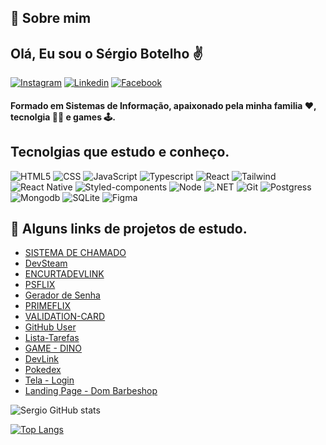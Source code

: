 ## 🚀 Sobre mim
## Olá, Eu sou o Sérgio Botelho ✌

[![Instagram](https://img.shields.io/badge/Instagram-E4405F?style=for-the-badge&logo=instagram&logoColor=white)](https://www.instagram.com/sergiorbotelho/)
[![Linkedin](https://img.shields.io/badge/LinkedIn-0077B5?style=for-the-badge&logo=linkedin&logoColor=white)](https://www.linkedin.com/in/sergio-botelhofilho/)
[![Facebook](https://img.shields.io/badge/Facebook-1877F2?style=for-the-badge&logo=facebook&logoColor=white)](https://www.facebook.com/sergio.roberto.77) 

#### Formado em Sistemas de Informação, apaixonado pela minha familia ❤, tecnolgia 👨‍💻 e games 🕹.

## Tecnolgias que estudo e conheço. 

![HTML5](https://img.shields.io/badge/HTML5-E34F26?style=for-the-badge&logo=html5&logoColor=white)
![CSS](https://img.shields.io/badge/CSS3-1572B6?style=for-the-badge&logo=css3&logoColor=white)
![JavaScript](https://img.shields.io/badge/JavaScript-F7DF1E?style=for-the-badge&logo=javascript&logoColor=black)
![Typescript](https://img.shields.io/badge/TypeScript-007ACC?style=for-the-badge&logo=typescript&logoColor=white)
![React](https://img.shields.io/badge/React-20232A?style=for-the-badge&logo=react&logoColor=61DAFB)
![Tailwind](https://img.shields.io/badge/Tailwind_CSS-38B2AC?style=for-the-badge&logo=tailwind-css&logoColor=white)
![React Native](https://img.shields.io/badge/React_Native-20232A?style=for-the-badge&logo=react&logoColor=61DAFB)
![Styled-components](https://img.shields.io/badge/styled--components-DB7093?style=for-the-badge&logo=styled-components&logoColor=white)
![Node](https://img.shields.io/badge/Node.js-43853D?style=for-the-badge&logo=node.js&logoColor=white)
![.NET](https://img.shields.io/badge/.NET-5C2D91?style=for-the-badge&logo=.net&logoColor=white)
![Git](https://img.shields.io/badge/GIT-E44C30?style=for-the-badge&logo=git&logoColor=white)
![Postgress](https://img.shields.io/badge/PostgreSQL-316192?style=for-the-badge&logo=postgresql&logoColor=white)
![Mongodb](https://img.shields.io/badge/MongoDB-4EA94B?style=for-the-badge&logo=mongodb&logoColor=white)
![SQLite](https://img.shields.io/badge/SQLite-07405E?style=for-the-badge&logo=sqlite&logoColor=white)
![Figma](https://img.shields.io/badge/Figma-F24E1E?style=for-the-badge&logo=figma&logoColor=white)


## 🔗 Alguns links de projetos de estudo.



- [SISTEMA DE CHAMADO](https://sistema-chamado.vercel.app/)<BR/>
- [DevSteam](https://devsteam-azure.vercel.app/)<BR/>
- [ENCURTADEVLINK](https://encurtalinkdev.vercel.app/)<BR/>
- [PSFLIX](https://sergiorbotelho.github.io/psflix/) <BR/>
- [Gerador de Senha](https://sergiorbotelho.github.io/Gerador-de-senha/) <BR/>
- [PRIMEFLIX](https://primeflix-sergiobotelho.netlify.app/) <BR/>
- [VALIDATION-CARD](https://validation-card.vercel.app/) <BR/>
- [GitHub User](https://github-user-iota.vercel.app/) <BR/>
- [Lista-Tarefas](https://listatarefas-sergiobotelho.vercel.app/) <BR/>
- [GAME - DINO](https://sergiorbotelho.github.io/game_dino_dio/)<BR/>
- [DevLink](https://botelho-devlinks.netlify.app/) <BR/>
- [Pokedex](https://sergiorbotelho.github.io/Pokedex-Dio/) <BR/>
- [Tela - Login](https://sergiorbotelho.github.io/tela-login/) <BR/>
- [Landing Page - Dom Barbeshop](https://dom-barbershop.vercel.app/) <BR/>



![Sergio GitHub stats](https://github-readme-stats.vercel.app/api?username=sergiorbotelho&show_icons=true&theme=dracula&locale=pt-br)

[![Top Langs](https://github-readme-stats.vercel.app/api/top-langs/?username=sergiorbotelho&layout=compact&locale=pt-br)](https://github.com/anuraghazra/github-readme-stats)



